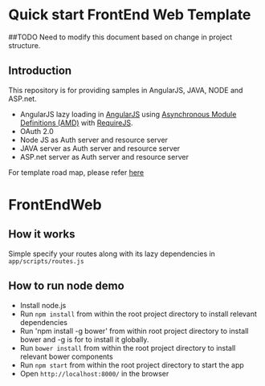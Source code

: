 Quick start FrontEnd Web Template
=====================================

##TODO
Need to modify this document based on change in project structure.

## Introduction
This repository is for providing samples in AngularJS, JAVA, NODE and ASP.net.

* AngularJS lazy loading in [AngularJS](http://angularjs.org/) using [Asynchronous Module Definitions (AMD)](http://wiki.commonjs.org/wiki/Modules/AsynchronousDefinition) with [RequireJS](http://requirejs.org/).
* OAuth 2.0
* Node JS as Auth server and resource server
* JAVA server as Auth server and resource server
* ASP.net server as Auth server and resource server


For template road map, please refer [here](RoadMap.md)


# FrontEndWeb

## How it works
Simple specify your routes along with its lazy dependencies in `app/scripts/routes.js`

## How to run node demo
* Install node.js
* Run `npm install` from within the root project directory to install relevant dependencies
* Run 'npm install -g bower' from within root project directory to install bower and -g is for to install it globally.
* Run `bower install` from within the root project directory to install relevant bower components
* Run `npm start` from within the root project directory to start the app
* Open `http://localhost:8000/` in the browser
